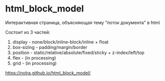 # html_block_model
Интерактивная страница, объясняющая тему "поток документа" в html

Состоит из 3 частей:
1) display - none/block/inline-block/inline + float
2) box-sizing - padding/margin/border
3) position - static/relative/absolute/fixed/sticky + z-index/left/top
4) flex - (in processing)
5) grid - (in processing)

https://nolra.github.io/html_block_model/
